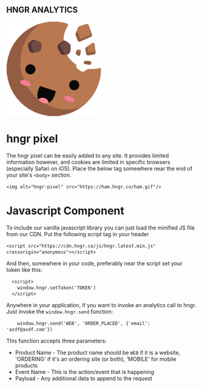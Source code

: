 HNGR ANALYTICS
---------------------
![hngr Logo](cookie.png)

hngr pixel
=================
The hngr pixel can be easily added to any site. It provides limited information however, and cookies are limited in specific browsers (especially Safari on iOS). Place the below tag somewhere near the end of your site's `<body>` section.

```
<img alt="hngr-pixel" src="https://ham.hngr.co/ham.gif"/>
```


Javascript Component
==================
To include our vanilla javascript library you can just load the minified JS file from our CDN. Put the following script tag in your header

```
<script src="https://cdn.hngr.co/js/hngr.latest.min.js" crossorigin="anonymous"></script>
```

And then, somewhere in your code, preferably near the script set your token like this:
```
  <script>
    window.hngr.setToken('TOKEN')
  </script>
```

Anywhere in your application, if you want to invoke an analytics call to hngr. Just invoke the `window.hngr.send` function:
```
    window.hngr.send('WEB', 'ORDER_PLACED', {'email': 'asdf@asdf.com'})
```

This function accepts three parameters:
- Product Name - The product name should be `WEB` if it is a website, 'ORDERING' if it's an ordering site (or both), 'MOBILE' for mobile products
- Event Name - This is the action/event that is happening
- Payload - Any additional data to append to the request

